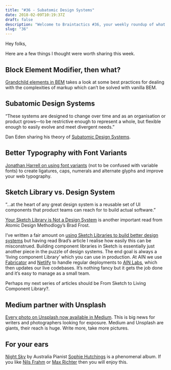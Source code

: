 ```yaml
---
title: "#36 - Subatomic Design Systems"
date: 2018-02-09T10:19:37Z
draft: false
description: "Welcome to Braintactics #36, your weekly roundup of what’s happening in design, code and typography."
slug: "36"
---
```


Hey folks,

Here are a few things I thought were worth sharing this week.

## Block Element Modifier, then what?

[Grandchild elements in BEM](https://assortment.io/posts/grandchild-elements-bem-css) takes a look at some best practices for dealing with the complexities of markup which can’t be solved with vanilla BEM.

## Subatomic Design Systems

“These systems are designed to change over time and as an organisation or product grows—to be restrictive enough to represent a whole, but flexible enough to easily evolve and meet divergent needs.”

Dan Eden sharing his theory of [Subatomic Design Systems](https://daneden.me/2018/01/05/subatomic-design-systems/#fn1).

## Better Typography with Font Variants

[Jonathan Harrell on using font variants](https://jonathan-harrell.com/better-typography-font-variants/) (not to be confused with variable fonts) to create ligatures, caps, numerals and alternate glyphs and improve your web typography.

## Sketch Library vs. Design System

“...at the heart of any great design system is a reusable set of UI components that product teams can reach for to build actual software.”

[Your Sketch Library is Not a Design System](http://bradfrost.com/blog/post/your-sketch-library-is-not-a-design-system/) is another important read from Atomic Design Methodlogy’s Brad Frost.

I’ve written a fair amount on [using Sketch Libraries to build better design systems](https://medium.com/@harrycresswell) but having read Brad’s article I realise how easily this can be misconstrued. Building component libraries in Sketch is essentially just another piece in the puzzle of design systems. The end goal is always a ‘living component Library’ which you can use in production. At AIN we use [Fabricator](https://fbrctr.github.io/) and [Netlify](https://www.netlify.com/) to handle regular deployments to [AIN Labs](https://www.ainlabs.com/), which then updates our live codebases. It’s nothing fancy but it gets the job done and it’s easy to manage as a small team.

Perhaps my next series of articles should be From Sketch to Living Component Library?.

## Medium partner with Unsplash

[Every photo on Unsplash now available in Medium](https://medium.com/unsplash/medium-unsplash-2fee8d662dd1?vero_id=56453&vero_conv=PmNPLiUVlfrNjJJhv63oChkpIeAhR2G8XzCeThlHmBLT_KQeo5BZ7fckVqIKWkSSWFXV9kWExzfkZjsUto0WCUGqPuI0zY32). This is big news for writers and photographers looking for exposure. Medium and Unsplash are giants, their reach is huge. Write more, take more pictures.

## For your ears

[Night Sky](https://open.spotify.com/album/2kjf9kwmRjzJbe7OxbuQLP) by Australia Pianist [Sophie Hutchings](https://www.sophiehutchings.com/) is a phenomenal album. If you like [Nils Frahm](https://www.youtube.com/watch?v=izhGLGPmvIU&t=1924s) or [Max Richter](http://www.maxrichtermusic.com/) then you will enjoy this.
